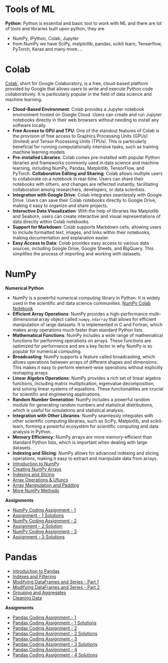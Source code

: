 # Tools of ML
**Python**: Python is essential and basic tool to work with ML and there are lot of tools and libraries built upon python, they are
- NumPy, IPython, Colab, Jupyter
- from NumPy we have SciPy, matplotlib, pandas, scikit learn, Tenserflow, PyTorch, Keras and many more....
# Colab
[Colab](https://colab.google/), short for Google Colaboratory, is a free, cloud-based platform provided by Google that allows users to write and execute Python code collaboratively. It is particularly popular in the field of data science and machine learning.
- **Cloud-Based Environment**: Colab provides a Jupyter notebook environment hosted on Google Cloud. Users can create and run Jupyter notebooks directly in their web browsers without needing to install any software locally.
- **Free Access to GPU and TPU**: One of the standout features of Colab is the provision of free access to Graphics Processing Units (GPUs)(limited) and Tensor Processing Units (TPUs). This is particularly beneficial for running computationally intensive tasks, such as training machine learning models.
- **Pre-installed Libraries**: Colab comes pre-installed with popular Python libraries and frameworks commonly used in data science and machine learning, including NumPy, Pandas, Matplotlib, TensorFlow, and PyTorch.
**Collaborative Editing and Sharing**: Colab allows multiple users to collaborate on a notebook in real-time. Users can share their notebooks with others, and changes are reflected instantly, facilitating collaboration among researchers, developers, or data scientists.
- **Integration with Google Drive**: Colab integrates seamlessly with Google Drive. Users can save their Colab notebooks directly to Google Drive, making it easy to organize and share projects.
- **Interactive Data Visualization**: With the help of libraries like Matplotlib and Seaborn, users can create interactive and visual representations of data directly within Colab notebooks.
- **Support for Markdown**: Colab supports Markdown cells, allowing users to include formatted text, images, and links within their notebooks, making documentation and explanation easier.
- **Easy Access to Data**: Colab provides easy access to various data sources, including Google Drive, Google Sheets, and BigQuery. This simplifies the process of importing and working with datasets.
# NumPy
**Numerical Python**
- NumPy is a powerful numerical computing library in Python. It is widely used in the scientific and data science communities. [NumPy Colab Notebook](https://colab.research.google.com/drive/17nymxsR-zXNeOXHpUrmzUQaeJ-ApnqRI)
- **Efficient Array Operations**: NumPy provides a high-performance multi-dimensional array object called `numpy.ndarray` that allows for efficient manipulation of large datasets. It is implemented in C and Fortran, which makes array operations much faster than standard Python lists.
- **Mathematical Functions**: NumPy includes a wide range of mathematical functions for performing operations on arrays. These functions are optimized for performance and are a key factor in why NumPy is so popular for numerical computing.
- **Broadcasting**: NumPy supports a feature called broadcasting, which allows operations between arrays of different shapes and dimensions. This makes it easy to perform element-wise operations without explicitly reshaping arrays.
- **Linear Algebra Operations**: NumPy provides a rich set of linear algebra functions, including matrix multiplication, eigenvalue decomposition, and solving linear systems of equations. These functionalities are crucial for scientific and engineering applications.
- **Random Number Generation**: NumPy includes a powerful random module for generating random numbers and statistical distributions, which is useful for simulations and statistical analysis.
- **Integration with Other Libraries**: NumPy seamlessly integrates with other scientific computing libraries, such as SciPy, Matplotlib, and scikit-learn, forming a powerful ecosystem for scientific computing and data analysis in Python.
- **Memory Efficiency**: NumPy arrays are more memory-efficient than standard Python lists, which is important when dealing with large datasets.
- **Indexing and Slicing**: NumPy allows for advanced indexing and slicing operations, making it easy to extract and manipulate data from arrays.
- [Introduction to NumPy](https://colab.research.google.com/drive/1Sp1hYhlm78ct9SsFIAPrbh8sCMc374GH)
- [Creating NumPy Arrays](https://colab.research.google.com/drive/1LtLMR9lhgTQDDBpKi6Uv07uPS0qYjt4S)
- [Indexing and Slicing](https://colab.research.google.com/drive/130pAJam1eWpvVoV12yZy4ldxxJO_rFDr)
- [Array Operations & Ufuncs](https://colab.research.google.com/drive/1Btpz90e2dT2COCJg-N2m7bNUIpwAjT1w)
- [Array Manipulation and Padding](https://colab.research.google.com/drive/1ajOqkP4FAXL5o3Istn8W9wETlEBBTQlf)
- [More NumPy Methods](https://colab.research.google.com/drive/15gtJ7NGi7POAmZTjuGE4msRM2kK3Rvgk)

**Assignments**
- [NumPy Coding Assignment - 1](https://colab.research.google.com/drive/137k1WryELqsEXvBSwUN4GEH2Y0zytDhw)
- [Assignment - 1 Solutions](https://colab.research.google.com/drive/1WNTbZYfKIsCjK9id-jpeKBj941d0GQJW)
- [NumPy Coding Assignment - 2](https://colab.research.google.com/drive/1DVxi2nm_rjpRze3YpuT--_fsOhUU3xP4)
- [Assignment - 2 Solution](https://colab.research.google.com/drive/1eYFi1DMm6j8nr1bppZCc_5YqZTZyM7d1#scrollTo=03aeced1-552d-46f5-910b-9f10ff01836f)
- [NumPy Coding Assignment - 3](https://colab.research.google.com/drive/1o4fB9laabWoibhRD4BTUctHJPHSiIX4a)
- [Assignment - 3 Solutions](https://colab.research.google.com/drive/1SjKtVNCdfLkVhJR38Wg2dpWNAbcpickQ)

# Pandas
- [Introduction to Pandas](https://colab.research.google.com/drive/11ksNWqLbNZD7cNgGjb8pxStO2-K_9fAJ)
- [Indexes and Filtering](https://colab.research.google.com/drive/1sBddS0t2cI15vq-_fZmTXRg5crVCENNe)
- [Modifying DataFrames and Series - Part 1](https://colab.research.google.com/drive/1wP3onKsyv_FIi3H37lZAQuq2XL61yqSs)
- [Modifying DataFrames and Series - Part 2](https://colab.research.google.com/drive/1ruAh8QGQ-534Xquhu2HirI4mI3zBduz6)
- [Grouping and Aggregates](https://colab.research.google.com/drive/1ML4FcQ2D1VFeGArzzVaBguJ97LVVk86b)
- [Cleaning Data](https://colab.research.google.com/drive/1soHf-hKf4NUyy4VuyeE1ghsFMt_SzgIo)

**Assignments**
- [Pandas Coding Assignment - 1](https://colab.research.google.com/drive/1a7FEeBkfvwtAFgqGjV6urEFVkB2waIj-#scrollTo=39qoYF-7wolH)
- [Pandas Coding Assignment - 1 Solutions](https://colab.research.google.com/drive/1P8b9q2SifQOztF8ocvdnfC0K6ASBUYcN#scrollTo=8K7tTQwg1Snr)
- [Pandas Coding Assignment - 2](https://colab.research.google.com/drive/1MPfRZQ6WrBix1kgQHLmePZ8LJz9qRTQ7#scrollTo=XwxXs4uZ4uFb)
- [Pandas Coding Assignment - 2 Solutions](https://colab.research.google.com/drive/1WB68s-Wz0XaYANvBZ6_LC5g6CjTSqXwP)
- [Pandas Coding Assignment - 3](https://colab.research.google.com/drive/1dHkWfe0mwQM_vemc8wOXXT6vlftdDJcw#scrollTo=thE4nGzmJkVe)
- [Pandas Coding Assignment - 3 Solutions](https://colab.research.google.com/drive/1OX_VsDTeMjmeUAeDGuZK06dgMZfoZv1K#scrollTo=LM8Ax9j0pwed)
- [Pandas Coding Assignment - 4](https://colab.research.google.com/drive/1Z2Pbbu-6KPSjNU2rN9QIxmOpmAl9CEU7#scrollTo=9Jp1q1h0dHSv)
- [Pandas Coding Assignment - 4 Solutions](https://colab.research.google.com/drive/1g6VqEBpd0gsoD1GTPR0tVBKHsHuKDjgo#scrollTo=UgkWVtAOdHS5)
